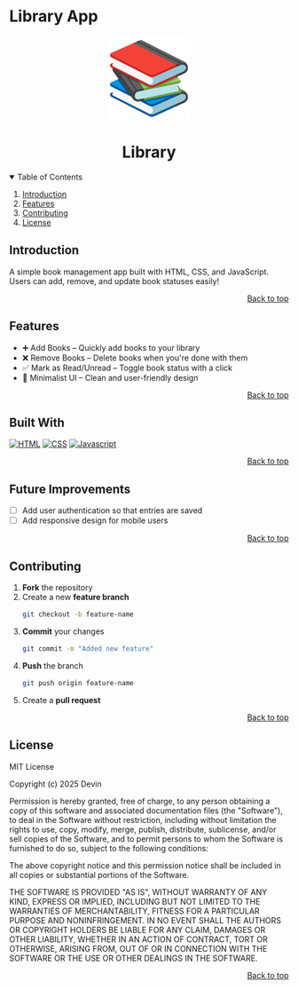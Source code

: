 # Library App

<div align="center">
    <img src='./library-app-logo.png' width=150>
    <h1>Library</h1>
</div>

<details open>
<summary>Table of Contents</summary>
<ol>
    <li>
    <a href="#introduction">Introduction</a>
    </li>
    <li>
    <a href="#features">Features</a>
    </li>
    <li><a href="#contributing">Contributing</a></li>
    <li><a href="#license">License</a></li>
</ol>
</details>

## Introduction
A simple book management app built with HTML, CSS, and JavaScript. Users can add, remove, and update book statuses easily!
<p align="right"><a href="#readme-top">Back to top</a></p>

## Features
- ➕ Add Books – Quickly add books to your library
- ❌ Remove Books – Delete books when you're done with them
- ✅ Mark as Read/Unread – Toggle book status with a click
- 🎨 Minimalist UI – Clean and user-friendly design
<p align="right"><a href="#readme-top">Back to top</a></p>

## Built With 
[![HTML]][HTML-url]
[![CSS]][CSS-url]
[![Javascript]][Javascript-url]
<p align="right"><a href="#readme-top">Back to top</a></p>


## Future Improvements
- [ ] Add user authentication so that entries are saved
- [ ] Add responsive design for mobile users
<p align="right"><a href="#readme-top">Back to top</a></p>


## Contributing 
1. **Fork** the repository
2. Create a new **feature branch** 
    ```sh
    git checkout -b feature-name
    ```
3. **Commit** your changes
    ```sh
    git commit -m "Added new feature"
    ```
4. **Push** the branch
    ```sh
    git push origin feature-name
    ```
5. Create a **pull request**
<p align="right"><a href="#readme-top">Back to top</a></p>

## License
MIT License

Copyright (c) 2025 Devin

Permission is hereby granted, free of charge, to any person obtaining a copy
of this software and associated documentation files (the "Software"), to deal
in the Software without restriction, including without limitation the rights
to use, copy, modify, merge, publish, distribute, sublicense, and/or sell
copies of the Software, and to permit persons to whom the Software is
furnished to do so, subject to the following conditions:

The above copyright notice and this permission notice shall be included in all
copies or substantial portions of the Software.

THE SOFTWARE IS PROVIDED "AS IS", WITHOUT WARRANTY OF ANY KIND, EXPRESS OR
IMPLIED, INCLUDING BUT NOT LIMITED TO THE WARRANTIES OF MERCHANTABILITY,
FITNESS FOR A PARTICULAR PURPOSE AND NONINFRINGEMENT. IN NO EVENT SHALL THE
AUTHORS OR COPYRIGHT HOLDERS BE LIABLE FOR ANY CLAIM, DAMAGES OR OTHER
LIABILITY, WHETHER IN AN ACTION OF CONTRACT, TORT OR OTHERWISE, ARISING FROM,
OUT OF OR IN CONNECTION WITH THE SOFTWARE OR THE USE OR OTHER DEALINGS IN THE
SOFTWARE.
<p align="right"><a href="#readme-top">Back to top</a></p>




[HTML]: https://img.shields.io/badge/HTML-%23E34F26.svg?style=for-the-badge&logo=html5&logoColor=white
[HTML-url]: https://html.spec.whatwg.org/multipage/

[CSS]: https://img.shields.io/badge/CSS-1572B6?style=for-the-badge&logo=css3&logoColor=fff
[CSS-url]: https://www.w3.org/Style/CSS/Overview.en.html

[Javascript]: https://img.shields.io/badge/JavaScript-F7DF1E?style=for-the-badge&logo=javascript&logoColor=000
[Javascript-url]: https://262.ecma-international.org/14.0/